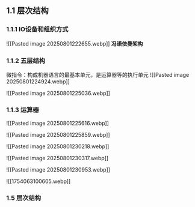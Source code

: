 ## 1.1 层次结构

### 1.1.1 IO设备和组织方式
![[Pasted image 20250801222655.webp]]
**冯诺依曼架构**

### 1.1.2 五层结构
微指令：构成机器语言的最基本单元，是运算器等的执行单元
![[Pasted image 20250801224924.webp]]

![[Pasted image 20250801225036.webp]]

### 1.1.3 运算器
![[Pasted image 20250801225616.webp]]

![[Pasted image 20250801225859.webp]]

![[Pasted image 20250801230218.webp]]

![[Pasted image 20250801230317.webp]]

![[Pasted image 20250801230953.webp]]

![[1754063100605.webp]]


### 1.5 **层次结构**

